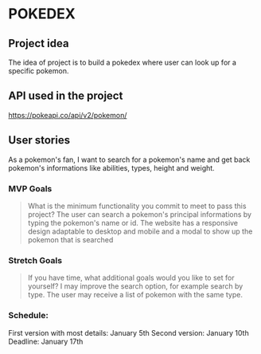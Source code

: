 # POKEDEX

## Project idea
The idea of project is to build a pokedex where user can look up for a specific pokemon.

## API used in the project
https://pokeapi.co/api/v2/pokemon/

## User stories
As a pokemon's fan, I want to search for a pokemon's name and get back pokemon's informations like abilities, types, height and weight.

### MVP Goals
> What is the minimum functionality you commit to meet to pass this project?
The user can search a pokemon's principal informations by typing the pokemon's name or id.
The website has a responsive design adaptable to desktop and mobile and a modal to show up the pokemon that is searched

### Stretch Goals
> If you have time, what additional goals would you like to set for yourself?
I may improve the search option, for example search by type. The user may receive a list of pokemon with the same type.

### Schedule:
First version with most details: January 5th
Second version: January 10th
Deadline: January 17th

